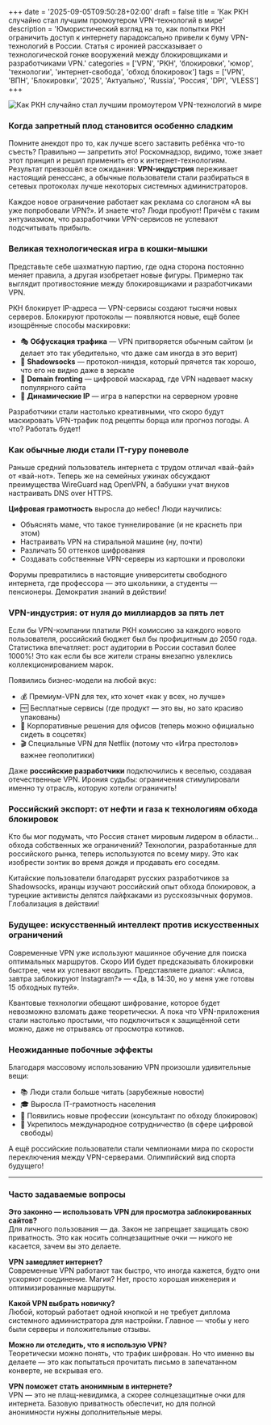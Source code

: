 +++
date = '2025-09-05T09:50:28+02:00'
draft = false
title = 'Как РКН случайно стал лучшим промоутером VPN-технологий в мире'
description = 'Юмористический взгляд на то, как попытки РКН ограничить доступ к интернету парадоксально привели к буму VPN-технологий в России. Статья с иронией рассказывает о технологической гонке вооружений между блокировщиками и разработчиками VPN.'
categories = ['VPN', 'РКН', 'блокировки', 'юмор', 'технологии', 'интернет-свобода', 'обход блокировок']
tags = ['VPN', 'ВПН', 'Блокировки', '2025', 'Актуально', 'Russia', 'Россия', 'DPI', 'VLESS']
+++

![Как РКН случайно стал лучшим промоутером VPN-технологий в мире](https://imagestoring.fra1.cdn.digitaloceanspaces.com/2100EC22-B939-4A7A-93BA-3AF444DF9A0B.png)

### Когда запретный плод становится особенно сладким

Помните анекдот про то, как лучше всего заставить ребёнка что-то съесть? Правильно — запретить это! Роскомнадзор, видимо, тоже знает этот принцип и решил применить его к интернет-технологиям. Результат превзошёл все ожидания: **VPN-индустрия** переживает настоящий ренессанс, а обычные пользователи стали разбираться в сетевых протоколах лучше некоторых системных администраторов.


Каждое новое ограничение работает как реклама со слоганом «А вы уже попробовали VPN?». И знаете что? Люди пробуют! Причём с таким энтузиазмом, что разработчики VPN-сервисов не успевают подсчитывать прибыль.

### Великая технологическая игра в кошки-мышки

Представьте себе шахматную партию, где одна сторона постоянно меняет правила, а другая изобретает новые фигуры. Примерно так выглядит противостояние между блокировщиками и разработчиками VPN.


РКН блокирует IP-адреса — VPN-сервисы создают тысячи новых серверов. Блокируют протоколы — появляются новые, ещё более изощрённые способы маскировки:

- 🎭 **Обфускация трафика** — VPN притворяется обычным сайтом (и делает это так убедительно, что даже сам иногда в это верит)
- 🥷 **Shadowsocks** — протокол-ниндзя, который прячется так хорошо, что его не видно даже в зеркале
- 🎪 **Domain fronting** — цифровой маскарад, где VPN надевает маску популярного сайта
- 🎲 **Динамические IP** — игра в наперстки на серверном уровне


Разработчики стали настолько креативными, что скоро будут маскировать VPN-трафик под рецепты борща или прогноз погоды. А что? Работать будет!

### Как обычные люди стали IT-гуру поневоле

Раньше средний пользователь интернета с трудом отличал «вай-фай» от «вай-нот». Теперь же на семейных ужинах обсуждают преимущества WireGuard над OpenVPN, а бабушки учат внуков настраивать DNS over HTTPS.


**Цифровая грамотность** выросла до небес! Люди научились:
- Объяснять маме, что такое туннелирование (и не краснеть при этом)
- Настраивать VPN на стиральной машине (ну, почти)
- Различать 50 оттенков шифрования
- Создавать собственные VPN-серверы из картошки и проволоки


Форумы превратились в настоящие университеты свободного интернета, где профессора — это школьники, а студенты — пенсионеры. Демократия знаний в действии!

### VPN-индустрия: от нуля до миллиардов за пять лет

Если бы VPN-компании платили РКН комиссию за каждого нового пользователя, российский бюджет был бы профицитным до 2050 года. Статистика впечатляет: рост аудитории в России составил более 1000%! Это как если бы все жители страны внезапно увлеклись коллекционированием марок.


Появились бизнес-модели на любой вкус:
- 💰 Премиум-VPN для тех, кто хочет «как у всех, но лучше»
- 🆓 Бесплатные сервисы (где продукт — это вы, но зато красиво упакованы)
- 🏢 Корпоративные решения для офисов (теперь можно официально сидеть в соцсетях)
- 🎬 Специальные VPN для Netflix (потому что «Игра престолов» важнее геополитики)


Даже **российские разработчики** подключились к веселью, создавая отечественные VPN. Ирония судьбы: ограничения стимулировали именно ту отрасль, которую хотели ограничить!

### Российский экспорт: от нефти и газа к технологиям обхода блокировок

Кто бы мог подумать, что Россия станет мировым лидером в области... обхода собственных же ограничений? Технологии, разработанные для российского рынка, теперь используются по всему миру. Это как изобрести зонтик во время дождя и продавать его соседям.


Китайские пользователи благодарят русских разработчиков за Shadowsocks, иранцы изучают российский опыт обхода блокировок, а турецкие активисты делятся лайфхаками из русскоязычных форумов. Глобализация в действии!

### Будущее: искусственный интеллект против искусственных ограничений

Современные VPN уже используют машинное обучение для поиска оптимальных маршрутов. Скоро ИИ будет предсказывать блокировки быстрее, чем их успевают вводить. Представляете диалог: «Алиса, завтра заблокируют Instagram?» — «Да, в 14:30, но у меня уже готовы 15 обходных путей».


Квантовые технологии обещают шифрование, которое будет невозможно взломать даже теоретически. А пока что VPN-приложения стали настолько простыми, что подключиться к защищённой сети можно, даже не отрываясь от просмотра котиков.

### Неожиданные побочные эффекты

Благодаря массовому использованию VPN произошли удивительные вещи:
- 📚 Люди стали больше читать (зарубежные новости)
- 🎓 Выросла IT-грамотность населения
- 💼 Появились новые профессии (консультант по обходу блокировок)
- 🤝 Укрепилось международное сотрудничество (в сфере цифровой свободы)


А ещё российские пользователи стали чемпионами мира по скорости переключения между VPN-серверами. Олимпийский вид спорта будущего!

---

### Часто задаваемые вопросы

**Это законно — использовать VPN для просмотра заблокированных сайтов?**  
Для личного пользования — да. Закон не запрещает защищать свою приватность. Это как носить солнцезащитные очки — никого не касается, зачем вы это делаете.

**VPN замедляет интернет?**  
Современные VPN работают так быстро, что иногда кажется, будто они ускоряют соединение. Магия? Нет, просто хорошая инженерия и оптимизированные маршруты.

**Какой VPN выбрать новичку?**  
Любой, который работает одной кнопкой и не требует диплома системного администратора для настройки. Главное — чтобы у него были серверы и положительные отзывы.

**Можно ли отследить, что я использую VPN?**  
Теоретически можно понять, что трафик шифрован. Но что именно вы делаете — это как попытаться прочитать письмо в запечатанном конверте, не вскрывая его.

**VPN поможет стать анонимным в интернете?**  
VPN — это не плащ-невидимка, а скорее солнцезащитные очки для интернета. Базовую приватность обеспечит, но для полной анонимности нужны дополнительные меры.